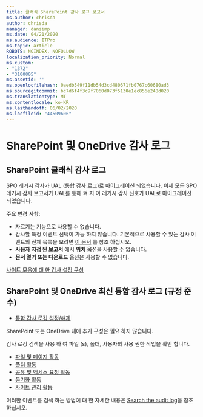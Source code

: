 ```yaml
---
title: 클래식 SharePoint 감사 로그 보고서
ms.author: chrisda
author: chrisda
manager: dansimp
ms.date: 04/21/2020
ms.audience: ITPro
ms.topic: article
ROBOTS: NOINDEX, NOFOLLOW
localization_priority: Normal
ms.custom:
- "1372"
- "3100005"
ms.assetid: ''
ms.openlocfilehash: 0aedb549f11db54d3cd480671fb0767c60680ad3
ms.sourcegitcommit: bc7d6f4f3c9f7060d073f5130e1ec856e248d020
ms.translationtype: MT
ms.contentlocale: ko-KR
ms.lasthandoff: 06/02/2020
ms.locfileid: "44509606"
---
```

# <a name="sharepoint-and-onedrive-audit-logs"></a>SharePoint 및 OneDrive 감사 로그

## <a name="sharepoint-classic-audit-logs"></a>SharePoint 클래식 감사 로그

SPO 레거시 감사가 UAL (통합 감사 로그)로 마이그레이션 되었습니다. 이제 모든 SPO 레거시 감사 보고서가 UAL를 통해 켜 지 며 레거시 감사 신호가 UAL로 마이그레이션 되었습니다.

주요 변경 사항:

* 자르기는 기능으로 사용할 수 없습니다.
* 감사할 특정 이벤트 선택이 가능 하지 않습니다. 기본적으로 사용할 수 있는 감사 이벤트의 전체 목록을 보려면 [이 문서](https://docs.microsoft.com/microsoft-365/compliance/search-the-audit-log-in-security-and-compliance) 를 참조 하십시오.
* **사용자 지정 된 보고서** 에서 **위치** 옵션을 사용할 수 없습니다.
* **문서 열기 또는 다운로드** 옵션은 사용할 수 없습니다.

[사이트 모음에 대 한 감사 설정 구성](https://support.office.com/article/Configure-audit-settings-for-a-site-collection-A9920C97-38C0-44F2-8BCB-4CF1E2AE22D2)

## <a name="sharepoint-and-onedrive-modern-unified-audit-logs-from-compliance"></a>SharePoint 및 OneDrive 최신 통합 감사 로그 (규정 준수)

* [통합 감사 로깅 설정/해제](https://docs.microsoft.com/microsoft-365/compliance/turn-audit-log-search-on-or-off) 

SharePoint 또는 OneDrive 내에 추가 구성은 필요 하지 않습니다.

감사 로깅 검색을 사용 하 여 파일 (s), 폴더, 사용자의 사용 권한 작업을 확인 합니다.

* [파일 및 페이지 활동](https://docs.microsoft.com/microsoft-365/compliance/search-the-audit-log-in-security-and-compliance)
* [폴더 활동](https://docs.microsoft.com/microsoft-365/compliance/search-the-audit-log-in-security-and-compliance#folder-activities)
* [공유 및 액세스 요청 활동](https://docs.microsoft.com/microsoft-365/compliance/search-the-audit-log-in-security-and-compliance#sharing-and-access-request-activities)
* [동기화 활동](https://docs.microsoft.com/microsoft-365/compliance/search-the-audit-log-in-security-and-compliance#synchronization-activities)
* [사이트 관리 활동](https://docs.microsoft.com/microsoft-365/compliance/search-the-audit-log-in-security-and-compliance#site-administration-activities)

이러한 이벤트를 검색 하는 방법에 대 한 자세한 내용은 [Search the audit log](https://docs.microsoft.com/microsoft-365/compliance/search-the-audit-log-in-security-and-compliance#search-the-audit-log)을 참조 하십시오.

